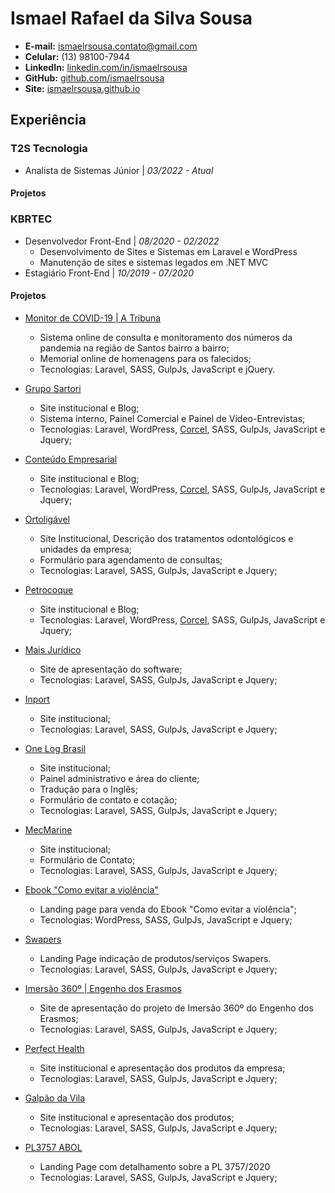 # Ismael Rafael da Silva Sousa
- **E-mail:** ismaelrsousa.contato@gmail.com
- **Celular:** (13) 98100-7944
- **LinkedIn:** [linkedin.com/in/ismaelrsousa](https://www.linkedin.com/in/ismaelrsousa/)
- **GitHub:** [github.com/ismaelrsousa](https://github.com/ismaelrsousa)
- **Site:** [ismaelrsousa.github.io](https://ismaelrsousa.github.io)

## Experiência
### T2S Tecnologia
- Analista de Sistemas Júnior | _03/2022 - Atual_

#### Projetos

### KBRTEC
- Desenvolvedor Front-End | _08/2020 - 02/2022_
  - Desenvolvimento de Sites e Sistemas em Laravel e WordPress
  - Manutenção de sites e sistemas legados em .NET MVC
- Estagiário Front-End | _10/2019 - 07/2020_

#### Projetos
- [Monitor de COVID-19 | A Tribuna](https://covid.atribuna.com.br/)
  - Sistema online de consulta e monitoramento dos números da pandemia na região de Santos bairro a bairro;
  - Memorial online de homenagens para os falecidos;
  - Tecnologias: Laravel, SASS, GulpJs, JavaScript e jQuery.
  
- [Grupo Sartori](https://www.gruposartori.com.br/)
  - Site institucional e Blog;
  - Sistema interno, Painel Comercial e Painel de Vídeo-Entrevistas;
  - Tecnologias: Laravel, WordPress, [Corcel](https://github.com/corcel/corcel), SASS, GulpJs, JavaScript e Jquery;

- [Conteúdo Empresarial](https://www.conteudoempresarial.com/)
  - Site institucional e Blog;
  - Tecnologias: Laravel, WordPress, [Corcel](https://github.com/corcel/corcel), SASS, GulpJs, JavaScript e Jquery;

- [Ortoligável](https://ortoligavel.com.br/)
  - Site Institucional, Descrição dos tratamentos odontológicos e unidades da empresa;
  - Formulário para agendamento de consultas;
  - Tecnologias: Laravel, SASS, GulpJs, JavaScript e Jquery;

- [Petrocoque](https://www.petrocoque.com.br/)
  - Site institucional e Blog;
  - Tecnologias: Laravel, WordPress, [Corcel](https://github.com/corcel/corcel), SASS, GulpJs, JavaScript e Jquery;

- [Mais Jurídico](https://www.maisjuridico.com.br/)
  - Site de apresentação do software;
  - Tecnologias: Laravel, SASS, GulpJs, JavaScript e Jquery;

- [Inport](https://www.inport.com.br/)
  - Site institucional;
  - Tecnologias: Laravel, SASS, GulpJs, JavaScript e Jquery;

- [One Log Brasil](https://onelogbrasil.com.br/)
  - Site institucional;
  - Painel administrativo e área do cliente;
  - Tradução para o Inglês;
  - Formulário de contato e cotação;
  - Tecnologias: Laravel, SASS, GulpJs, JavaScript e Jquery;

- [MecMarine](https://mecmarine.com.br/)
  - Site institucional;
  - Formulário de Contato;
  - Tecnologias: Laravel, SASS, GulpJs, JavaScript e Jquery;

- [Ebook "Como evitar a violência"](https://comoevitaraviolencia.com.br/
)
  - Landing page para venda do Ebook "Como evitar a violência";
  - Tecnologias: WordPress, SASS, GulpJs, JavaScript e Jquery;

- [Swapers](https://swapers.com.br/)
  - Landing Page indicação de produtos/serviços Swapers.
  - Tecnologias: Laravel, SASS, GulpJs, JavaScript e Jquery;

- [Imersão 360º | Engenho dos Erasmos](https://historia360.com.br/)
  - Site de apresentação do projeto de Imersão 360º do Engenho dos Erasmos;
  - Tecnologias: Laravel, SASS, GulpJs, JavaScript e Jquery;

- [Perfect Health](https://perfecthn.com.br/)
  - Site institucional e apresentação dos produtos da empresa;
  - Tecnologias: Laravel, SASS, GulpJs, JavaScript e Jquery;

- [Galpão da Vila](https://www.galpaodavila.com.br/)
  - Site institucional e apresentação dos produtos;
  - Tecnologias: Laravel, SASS, GulpJs, JavaScript e Jquery;

- [PL3757 ABOL](https://pl3757.abolbrasil.org.br/)
  - Landing Page com detalhamento sobre a PL 3757/2020
  - Tecnologias: Laravel, SASS, GulpJs, JavaScript e Jquery;
